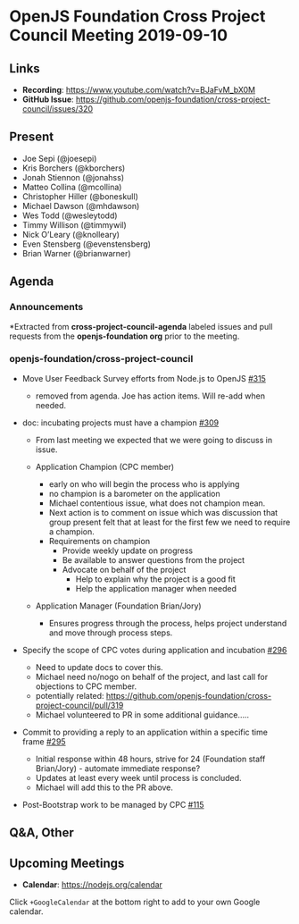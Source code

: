 # OpenJS Foundation Cross Project Council Meeting 2019-09-10

## Links

* **Recording**: https://www.youtube.com/watch?v=BJaFvM_bX0M
* **GitHub Issue**: https://github.com/openjs-foundation/cross-project-council/issues/320

## Present

* Joe Sepi (@joesepi)
* Kris Borchers (@kborchers)
* Jonah Stiennon (@jonahss)
* Matteo Collina (@mcollina)
* Christopher Hiller (@boneskull)
* Michael Dawson (@mhdawson)
* Wes Todd (@wesleytodd)
* Timmy Willison (@timmywil)
* Nick O’Leary (@knolleary)
* Even Stensberg (@evenstensberg)
* Brian Warner (@brianwarner)

## Agenda

### Announcements
 
*Extracted from **cross-project-council-agenda** labeled issues and pull requests from the **openjs-foundation org** prior to the meeting.

### openjs-foundation/cross-project-council

* Move User Feedback Survey efforts from Node.js to OpenJS [#315](https://github.com/openjs-foundation/cross-project-council/issues/315)
  * removed from agenda.  Joe has action items.  Will re-add when needed.

* doc: incubating projects must have a champion [#309](https://github.com/openjs-foundation/cross-project-council/pull/309)
  * From last meeting we expected that we were going to discuss in issue.
  * Application Champion  (CPC member)
     * early on who will begin the process who is applying
     * no champion is a barometer on the application
     * Michael contentious issue, what does not champion mean.
     * Next action is to comment on issue which was discussion that group present felt that at
        least for the first few we need to require a champion.
     * Requirements on champion
       * Provide weekly update on progress
       * Be available to answer questions from the project
       * Advocate on behalf of the project
         * Help to explain why the project is a good fit
         * Help the application manager when needed


  * Application Manager (Foundation Brian/Jory)
    * Ensures progress through the process, helps project understand and move
      through process steps. 

* Specify the scope of CPC votes during application and incubation [#296](https://github.com/openjs-foundation/cross-project-council/issues/296)
  * Need to update docs to cover this.  
  * Michael need no/nogo on behalf of the project, and last call for objections to CPC member.
  * potentially related: https://github.com/openjs-foundation/cross-project-council/pull/319
  * Michael volunteered to PR in some additional guidance…..
  
* Commit to providing a reply to an application within a specific time frame [#295](https://github.com/openjs-foundation/cross-project-council/issues/295)
  * Initial response within 48 hours, strive for 24 (Foundation staff Brian/Jory) - automate 
    immediate response?
  * Updates at least every week until process is concluded.
  * Michael will add this to the PR above.

* Post-Bootstrap work to be managed by CPC [#115](https://github.com/openjs-foundation/cross-project-council/issues/115)



## Q&A, Other

## Upcoming Meetings

* **Calendar**: https://nodejs.org/calendar

Click `+GoogleCalendar` at the bottom right to add to your own Google calendar.


